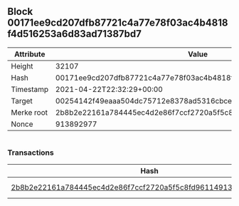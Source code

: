## Block 00171ee9cd207dfb87721c4a77e78f03ac4b4818f4d516253a6d83ad71387bd7

Attribute | Value
--- | ---
Height | 32107
Hash | 00171ee9cd207dfb87721c4a77e78f03ac4b4818f4d516253a6d83ad71387bd7
Timestamp | 2021-04-22T22:32:29+00:00
Target | 00254142f49eaaa504dc75712e8378ad5316cbcead634704b3734b6271167cc4
Merke root | 2b8b2e22161a784445ec4d2e86f7ccf2720a5f5c8fd9611491356c73950c1afc
Nonce | 913892977

```

```

### Transactions

Hash | Amount
--- | ---
[2b8b2e22161a784445ec4d2e86f7ccf2720a5f5c8fd9611491356c73950c1afc](2b8b2e22161a784445ec4d2e86f7ccf2720a5f5c8fd9611491356c73950c1afc.md) | 10.00000000 SKEPTI 
